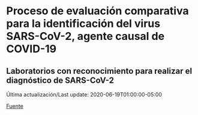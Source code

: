 # Proceso de evaluación comparativa para la identificación del virus SARS-CoV-2, agente causal de COVID-19
## Laboratorios con reconocimiento para realizar el diagnóstico de SARS-CoV-2
 
 Última actualización/Last update: 2020-06-19T01:00:00-05:00
 
 [Fuente]( https://www.gob.mx/salud/documentos/coronavirus-covid-19-240014?state=published)
